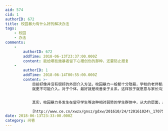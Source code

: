 ```yaml
---
aid: 574
cid: 1
authorID: 672
title: 校园暴力有什么好的解决办法
tags:
    - 校园
    - 办法
comments:
    -
        authorID: 672
        addTime: 2018-06-13T23:37:00.000Z
        content: 能给哪些施暴者留下心理创伤的那种，还要防止报复
    -
        authorID: 1
        addTime: 2018-06-14T00:55:00.000Z
        content: >-
            目前好像并没有很好的外部介入方法，校园暴力一般都十分隐蔽，学校的老师都未必知道，NGO
            就更不可能介入。对于个体，最好就是改善亲子关系，这样孩子就愿意与家长沟通，出现问题就能及时解决。


            其实，校园暴力多发生在留守学生等这种相对弱势的学生群体中，从大的层面，是改善留守学生的生存状况吧。  

            [http://www.ce.cn/xwzx/gnsz/gdxw/201610/24/t20161024\_17075204.shtml](http://www.ce.cn/xwzx/gnsz/gdxw/201610/24/t20161024_17075204.shtml)
date: 2018-06-13T23:33:00.000Z
category: 问答
---
```



